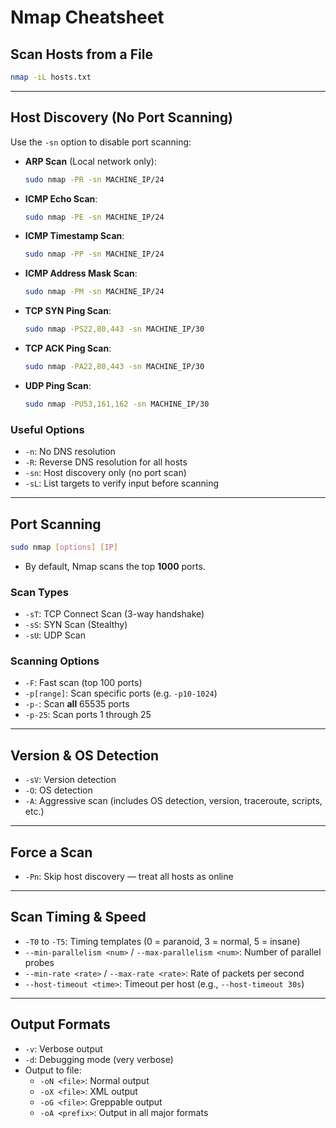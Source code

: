 # Nmap Cheatsheet

## Scan Hosts from a File

```bash
nmap -iL hosts.txt
```

---

## Host Discovery (No Port Scanning)

Use the `-sn` option to disable port scanning:

- **ARP Scan** (Local network only):
  ```bash
  sudo nmap -PR -sn MACHINE_IP/24
  ```

- **ICMP Echo Scan**:
  ```bash
  sudo nmap -PE -sn MACHINE_IP/24
  ```

- **ICMP Timestamp Scan**:
  ```bash
  sudo nmap -PP -sn MACHINE_IP/24
  ```

- **ICMP Address Mask Scan**:
  ```bash
  sudo nmap -PM -sn MACHINE_IP/24
  ```

- **TCP SYN Ping Scan**:
  ```bash
  sudo nmap -PS22,80,443 -sn MACHINE_IP/30
  ```

- **TCP ACK Ping Scan**:
  ```bash
  sudo nmap -PA22,80,443 -sn MACHINE_IP/30
  ```

- **UDP Ping Scan**:
  ```bash
  sudo nmap -PU53,161,162 -sn MACHINE_IP/30
  ```

### Useful Options

- `-n`: No DNS resolution  
- `-R`: Reverse DNS resolution for all hosts  
- `-sn`: Host discovery only (no port scan)  
- `-sL`: List targets to verify input before scanning

---

## Port Scanning

```bash
sudo nmap [options] [IP]
```

- By default, Nmap scans the top **1000** ports.

### Scan Types

- `-sT`: TCP Connect Scan (3-way handshake)
- `-sS`: SYN Scan (Stealthy)
- `-sU`: UDP Scan

### Scanning Options

- `-F`: Fast scan (top 100 ports)
- `-p[range]`: Scan specific ports (e.g. `-p10-1024`)
- `-p-`: Scan **all** 65535 ports
- `-p-25`: Scan ports 1 through 25

---

## Version & OS Detection

- `-sV`: Version detection  
- `-O`: OS detection  
- `-A`: Aggressive scan (includes OS detection, version, traceroute, scripts, etc.)

---

## Force a Scan

- `-Pn`: Skip host discovery — treat all hosts as online

---

## Scan Timing & Speed

- `-T0` to `-T5`: Timing templates (0 = paranoid, 3 = normal, 5 = insane)
- `--min-parallelism <num>` / `--max-parallelism <num>`: Number of parallel probes
- `--min-rate <rate>` / `--max-rate <rate>`: Rate of packets per second
- `--host-timeout <time>`: Timeout per host (e.g., `--host-timeout 30s`)

---

## Output Formats

- `-v`: Verbose output  
- `-d`: Debugging mode (very verbose)  
- Output to file:
  - `-oN <file>`: Normal output
  - `-oX <file>`: XML output
  - `-oG <file>`: Greppable output
  - `-oA <prefix>`: Output in all major formats
